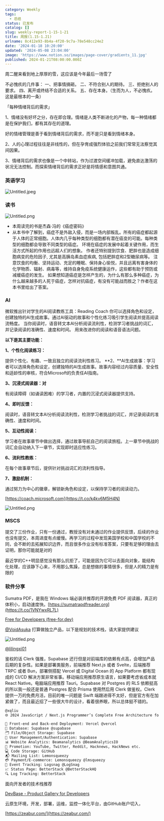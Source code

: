 ```yaml
---
category: Weekly
tags:
  - 总结
status: 已发布
catalog: []
slug: weekly-report-1-15-1-21
title: 周报(1.15-1.21)
urlname: 8c412e93-8b4a-4f20-9c7a-78e548cc24e2
date: '2024-01-18 10:20:00'
updated: '2024-05-08 23:04:00'
image: 'https://www.notion.so/images/page-cover/gradients_11.jpg'
published: 2024-01-21T08:00:00.000Z
---
```


周二醒来看到地上厚厚的雪，这应该是今年最后一场雪了


不必愧疚的几件事：
一、把事情搞砸。
二、不符合别人的期待。
三、拒绝别人的要求。
四、离开或终结不合适的关系。
五、存在本身。（生而为人，不必愧疚。这是最根本的一条）


「每种情绪背后的需求」


1、情绪没有好坏之分，存在即合理。情绪是人类不断进化的产物，每一种情绪都是在保护我们，都有其存在的道理。


好的情绪管理是善于看到情绪背后的需求，而不是只是看到情绪本身。


2、人的心理过程往往是非线性的，但在孕育成强烈体验之前我们常常无法察觉其间因果。


3、情绪背后的需求也像是一个中转站，作为过渡空间缓冲加载，避免直达激荡的状况无法控制。而探索情绪背后的需求正好是将情感和意图共通。


### 英语学习


![Untitled.jpeg](https://prod-files-secure.s3.us-west-2.amazonaws.com/5d24fe63-e567-4804-86f9-9fdc62e13082/faec46dc-9da5-4799-b905-c316418f1168/Untitled.jpeg?X-Amz-Algorithm=AWS4-HMAC-SHA256&X-Amz-Content-Sha256=UNSIGNED-PAYLOAD&X-Amz-Credential=ASIAZI2LB466YSLDHLDC%2F20250325%2Fus-west-2%2Fs3%2Faws4_request&X-Amz-Date=20250325T213413Z&X-Amz-Expires=3600&X-Amz-Security-Token=IQoJb3JpZ2luX2VjELT%2F%2F%2F%2F%2F%2F%2F%2F%2F%2FwEaCXVzLXdlc3QtMiJHMEUCIQDRIzrTqxXRkF75ayM%2FDzcRm6ixGgiAzDHiZdlOmfFaMAIgTVnCHMv19QZ5XldLYgGWJg%2BciDuFrs0HxUaim1W5%2BMUq%2FwMIHRAAGgw2Mzc0MjMxODM4MDUiDJbuzVGFICQE2MVkRCrcA8m3UmjYI%2FSAMlbaV9zJuo5Kn7fDJeeEJY6SsSX6HCFEH8UKjPoM7rXu5AGyLHPUqbm7fKmX5G15HXsFFlCge%2Fxc1hVcuhotclpVMTm%2Fbn%2FkiSk0JrzvFltTHZCXGpbnHjhdbeNgbwjSGnTgqG%2BbESqcsnOgnqdSrmil3jJ69wexYqHhrdGUuiOjQ3FB8HcKpNQf7qCcTdbgsS6wYfCHpCtby4esRPESs68TRo4h9%2BOtAse7EnlVyI%2BduNZG3sLx%2FoAUTxRq6fZMdzSajbkeQx%2BV3v6w4aLa%2FLnDEUyeKrWI988s6f718zTWi6DMgffXb%2BedWTn4cOzd45Day3tEPV%2F7dgmzLKibnA%2FdBulKPILb2kx4ObJ7Amkh%2Ft4XGfR6ixTFaXgKL27k0bVYpTwCO6YpNl5cPQdMQBxRHUnsnNCHresQcZmpt5D7C2tyW4kTdFsgreXrtpCHn%2FX8d5cuUuQtJ47Zcj%2BAYdEOgYKxxC9TqJ3lfuVX%2BnrDvKHzKxzQGlrNPd8GESnvh0%2F03tRhdRS5BE2dM4paL3ujx1AmxqUxVca4TTQuCZApMkMSsFOGsnhDtd6Si4YKVzmtnvIYjspD1XYkGN9KeIEWfShknaazVF7lSDa%2BllQ73jxIMN2XjL8GOqUBPI1nj8UFaBADrLNiH8geg2fn6taOud22yOPoriPLnT3AJntKF5BRR%2BkPh27PD2Zn3Af%2Bwe2CTdagS4c4RuO91kLgSjDR2cU26Jw69wxlCWusSeUaNCwCNMAUIDSbaDptgjVV62RjV5GbRdkgzuzkVxEIv%2BcH62rWXbgVHn7XIn8NZGlNsSPq83Ix%2BJF3N4kNbMUxXBOolxBTu4%2BnTtmQbAdWpGFc&X-Amz-Signature=3439caaa316c9f0dc4a197a0c384be119065d662c72cbc56ba2ee0db746874c9&X-Amz-SignedHeaders=host&x-id=GetObject)


### 读书


![Untitled.png](https://prod-files-secure.s3.us-west-2.amazonaws.com/5d24fe63-e567-4804-86f9-9fdc62e13082/08aff459-da99-4ed5-87c6-1f4c95b62ac3/Untitled.png?X-Amz-Algorithm=AWS4-HMAC-SHA256&X-Amz-Content-Sha256=UNSIGNED-PAYLOAD&X-Amz-Credential=ASIAZI2LB466YSLDHLDC%2F20250325%2Fus-west-2%2Fs3%2Faws4_request&X-Amz-Date=20250325T213413Z&X-Amz-Expires=3600&X-Amz-Security-Token=IQoJb3JpZ2luX2VjELT%2F%2F%2F%2F%2F%2F%2F%2F%2F%2FwEaCXVzLXdlc3QtMiJHMEUCIQDRIzrTqxXRkF75ayM%2FDzcRm6ixGgiAzDHiZdlOmfFaMAIgTVnCHMv19QZ5XldLYgGWJg%2BciDuFrs0HxUaim1W5%2BMUq%2FwMIHRAAGgw2Mzc0MjMxODM4MDUiDJbuzVGFICQE2MVkRCrcA8m3UmjYI%2FSAMlbaV9zJuo5Kn7fDJeeEJY6SsSX6HCFEH8UKjPoM7rXu5AGyLHPUqbm7fKmX5G15HXsFFlCge%2Fxc1hVcuhotclpVMTm%2Fbn%2FkiSk0JrzvFltTHZCXGpbnHjhdbeNgbwjSGnTgqG%2BbESqcsnOgnqdSrmil3jJ69wexYqHhrdGUuiOjQ3FB8HcKpNQf7qCcTdbgsS6wYfCHpCtby4esRPESs68TRo4h9%2BOtAse7EnlVyI%2BduNZG3sLx%2FoAUTxRq6fZMdzSajbkeQx%2BV3v6w4aLa%2FLnDEUyeKrWI988s6f718zTWi6DMgffXb%2BedWTn4cOzd45Day3tEPV%2F7dgmzLKibnA%2FdBulKPILb2kx4ObJ7Amkh%2Ft4XGfR6ixTFaXgKL27k0bVYpTwCO6YpNl5cPQdMQBxRHUnsnNCHresQcZmpt5D7C2tyW4kTdFsgreXrtpCHn%2FX8d5cuUuQtJ47Zcj%2BAYdEOgYKxxC9TqJ3lfuVX%2BnrDvKHzKxzQGlrNPd8GESnvh0%2F03tRhdRS5BE2dM4paL3ujx1AmxqUxVca4TTQuCZApMkMSsFOGsnhDtd6Si4YKVzmtnvIYjspD1XYkGN9KeIEWfShknaazVF7lSDa%2BllQ73jxIMN2XjL8GOqUBPI1nj8UFaBADrLNiH8geg2fn6taOud22yOPoriPLnT3AJntKF5BRR%2BkPh27PD2Zn3Af%2Bwe2CTdagS4c4RuO91kLgSjDR2cU26Jw69wxlCWusSeUaNCwCNMAUIDSbaDptgjVV62RjV5GbRdkgzuzkVxEIv%2BcH62rWXbgVHn7XIn8NZGlNsSPq83Ix%2BJF3N4kNbMUxXBOolxBTu4%2BnTtmQbAdWpGFc&X-Amz-Signature=61822882193584d8f8a870478f376f0aafdccced62d705f584331bf0bc8d5394&X-Amz-SignedHeaders=host&x-id=GetObject)

- 本周读完的书是杰森·冯的《癌症密码》
- 从本书中了解到，癌症不是外敌入侵，而是一场内部叛乱。所有的癌症都起源于人体的正常细胞。人体内几乎每种类型的细胞都有潜在癌变的可能。每种类型的细胞都会导致不同类型的癌症。
环境在癌症的发展中起着关键作用，而生活方式所起的作用也远超人们的想象。
作者还特别提到饮食、肥胖也是造成细胞病变的危险因子, 尤其是高胰岛素血症疾病, 包括肥胖症和2型糖尿病等。
注意饮食的均衡、坚持运动、充足的睡眠、保持身心愉悦，并且远离有害身体的化学物质、辐射、病毒等，维持自身免疫系统健康运作，这些都有助于预防或减缓癌症的发生。
如果想知道癌症是怎样产生的，为什么有那么多种癌症，为什么越来越多的人死于癌症，怎样对抗癌症，有没有可能战而胜之？作者在这本书里给出了答案。

### AI


微软推出针对学生的AI阅读教练工具：Reading Coach
你可以选择角色和设定，创建独特的AI生成故事。通过AI驱动的故事和个性化练习吸引学生阅读并提高阅读流畅度。
当你阅读时，语音转文本AI分析阅读流利性，检测学习者挑战的词汇，并记录阅读的准确性、速度和时间。
用来改进你的阅读和语音语法问题。


**以下是其主要功能：**


**1、个性化阅读练习：**


提供个性化、有趣、一致且独立的阅读流利性练习。
**2、**AI生成故事：学习者可以选择角色和设定，创建独特的AI生成故事。故事内容经过内容质量、安全性和适龄性的审核，符合Microsoft的负责任AI指南。


**3、沉浸式阅读器：对**


有阅读障碍（如诵读困难）的学习者，内置的沉浸式阅读器提供支持。


**4、即时反馈：**


阅读时，语音转文本AI分析阅读流利性，检测学习者挑战的词汇，并记录阅读的准确性、速度和时间。


**5、互动性阅读：**


学习者在故事章节中做出选择，通过故事导航自己的阅读旅程。上一章节中挑战的词汇会自动纳入下一章节，实现即时适应性练习。


**6、流利性教练：**


在每个故事章节后，提供针对挑战词汇的流利性指导。


**7、激励机制：**


通过努力为中心的徽章，解锁新角色和设定，以保持学习者的阅读动力。


[https://coach.microsoft.com](https://t.co/k4kv6M5H4N)


![Untitled.png](https://prod-files-secure.s3.us-west-2.amazonaws.com/5d24fe63-e567-4804-86f9-9fdc62e13082/8f53d036-0cfc-469d-a837-f15107675ae4/Untitled.png?X-Amz-Algorithm=AWS4-HMAC-SHA256&X-Amz-Content-Sha256=UNSIGNED-PAYLOAD&X-Amz-Credential=ASIAZI2LB466YSLDHLDC%2F20250325%2Fus-west-2%2Fs3%2Faws4_request&X-Amz-Date=20250325T213413Z&X-Amz-Expires=3600&X-Amz-Security-Token=IQoJb3JpZ2luX2VjELT%2F%2F%2F%2F%2F%2F%2F%2F%2F%2FwEaCXVzLXdlc3QtMiJHMEUCIQDRIzrTqxXRkF75ayM%2FDzcRm6ixGgiAzDHiZdlOmfFaMAIgTVnCHMv19QZ5XldLYgGWJg%2BciDuFrs0HxUaim1W5%2BMUq%2FwMIHRAAGgw2Mzc0MjMxODM4MDUiDJbuzVGFICQE2MVkRCrcA8m3UmjYI%2FSAMlbaV9zJuo5Kn7fDJeeEJY6SsSX6HCFEH8UKjPoM7rXu5AGyLHPUqbm7fKmX5G15HXsFFlCge%2Fxc1hVcuhotclpVMTm%2Fbn%2FkiSk0JrzvFltTHZCXGpbnHjhdbeNgbwjSGnTgqG%2BbESqcsnOgnqdSrmil3jJ69wexYqHhrdGUuiOjQ3FB8HcKpNQf7qCcTdbgsS6wYfCHpCtby4esRPESs68TRo4h9%2BOtAse7EnlVyI%2BduNZG3sLx%2FoAUTxRq6fZMdzSajbkeQx%2BV3v6w4aLa%2FLnDEUyeKrWI988s6f718zTWi6DMgffXb%2BedWTn4cOzd45Day3tEPV%2F7dgmzLKibnA%2FdBulKPILb2kx4ObJ7Amkh%2Ft4XGfR6ixTFaXgKL27k0bVYpTwCO6YpNl5cPQdMQBxRHUnsnNCHresQcZmpt5D7C2tyW4kTdFsgreXrtpCHn%2FX8d5cuUuQtJ47Zcj%2BAYdEOgYKxxC9TqJ3lfuVX%2BnrDvKHzKxzQGlrNPd8GESnvh0%2F03tRhdRS5BE2dM4paL3ujx1AmxqUxVca4TTQuCZApMkMSsFOGsnhDtd6Si4YKVzmtnvIYjspD1XYkGN9KeIEWfShknaazVF7lSDa%2BllQ73jxIMN2XjL8GOqUBPI1nj8UFaBADrLNiH8geg2fn6taOud22yOPoriPLnT3AJntKF5BRR%2BkPh27PD2Zn3Af%2Bwe2CTdagS4c4RuO91kLgSjDR2cU26Jw69wxlCWusSeUaNCwCNMAUIDSbaDptgjVV62RjV5GbRdkgzuzkVxEIv%2BcH62rWXbgVHn7XIn8NZGlNsSPq83Ix%2BJF3N4kNbMUxXBOolxBTu4%2BnTtmQbAdWpGFc&X-Amz-Signature=9137639fe4965fe2694b74557ce4fcd98956bd81e52bca68c143ea7af083d8bf&X-Amz-SignedHeaders=host&x-id=GetObject)


### MSCS


提交了三份作业，只有一份通过，教授没有对未通过的作业提供反馈，后续的作业也没有提交，本周进度有点缓慢。再学习的过程中发现美国学校和中国学校的不同，会不断的去拓展知识边界，而且很多作业没有标准答案，只要有足够的理由去证明，那你可能就是对的


最近学的C++明显感觉没有那么抗拒了，可能是因为它可以去面向对象，能结构化处理，应该静下心来，不用那么焦躁，总是想做的事情很多，但是人的精力是有限的


### 软件分享


Sumatra PDF，是我在 Windows 端必装并推荐的开源免费 PDF 阅读器，真正的体积小，启动速度快。[https://sumatrapdfreader.org](https://t.co/1VNYwxRL7L)


[Free for Developers (free-for.dev)](https://free-for.dev/#/)


[@VoidAsuka](https://twitter.com/VoidAsuka) 打算做独立产品，以下是规划的技术栈，请大家提供建议


![Untitled.png](https://prod-files-secure.s3.us-west-2.amazonaws.com/5d24fe63-e567-4804-86f9-9fdc62e13082/93561a3c-b2bc-4a43-bbc5-67e3f740ed5e/Untitled.png?X-Amz-Algorithm=AWS4-HMAC-SHA256&X-Amz-Content-Sha256=UNSIGNED-PAYLOAD&X-Amz-Credential=ASIAZI2LB466YSLDHLDC%2F20250325%2Fus-west-2%2Fs3%2Faws4_request&X-Amz-Date=20250325T213413Z&X-Amz-Expires=3600&X-Amz-Security-Token=IQoJb3JpZ2luX2VjELT%2F%2F%2F%2F%2F%2F%2F%2F%2F%2FwEaCXVzLXdlc3QtMiJHMEUCIQDRIzrTqxXRkF75ayM%2FDzcRm6ixGgiAzDHiZdlOmfFaMAIgTVnCHMv19QZ5XldLYgGWJg%2BciDuFrs0HxUaim1W5%2BMUq%2FwMIHRAAGgw2Mzc0MjMxODM4MDUiDJbuzVGFICQE2MVkRCrcA8m3UmjYI%2FSAMlbaV9zJuo5Kn7fDJeeEJY6SsSX6HCFEH8UKjPoM7rXu5AGyLHPUqbm7fKmX5G15HXsFFlCge%2Fxc1hVcuhotclpVMTm%2Fbn%2FkiSk0JrzvFltTHZCXGpbnHjhdbeNgbwjSGnTgqG%2BbESqcsnOgnqdSrmil3jJ69wexYqHhrdGUuiOjQ3FB8HcKpNQf7qCcTdbgsS6wYfCHpCtby4esRPESs68TRo4h9%2BOtAse7EnlVyI%2BduNZG3sLx%2FoAUTxRq6fZMdzSajbkeQx%2BV3v6w4aLa%2FLnDEUyeKrWI988s6f718zTWi6DMgffXb%2BedWTn4cOzd45Day3tEPV%2F7dgmzLKibnA%2FdBulKPILb2kx4ObJ7Amkh%2Ft4XGfR6ixTFaXgKL27k0bVYpTwCO6YpNl5cPQdMQBxRHUnsnNCHresQcZmpt5D7C2tyW4kTdFsgreXrtpCHn%2FX8d5cuUuQtJ47Zcj%2BAYdEOgYKxxC9TqJ3lfuVX%2BnrDvKHzKxzQGlrNPd8GESnvh0%2F03tRhdRS5BE2dM4paL3ujx1AmxqUxVca4TTQuCZApMkMSsFOGsnhDtd6Si4YKVzmtnvIYjspD1XYkGN9KeIEWfShknaazVF7lSDa%2BllQ73jxIMN2XjL8GOqUBPI1nj8UFaBADrLNiH8geg2fn6taOud22yOPoriPLnT3AJntKF5BRR%2BkPh27PD2Zn3Af%2Bwe2CTdagS4c4RuO91kLgSjDR2cU26Jw69wxlCWusSeUaNCwCNMAUIDSbaDptgjVV62RjV5GbRdkgzuzkVxEIv%2BcH62rWXbgVHn7XIn8NZGlNsSPq83Ix%2BJF3N4kNbMUxXBOolxBTu4%2BnTtmQbAdWpGFc&X-Amz-Signature=b08e88daaf9bb6e6666a913ea81215ae99e6742faad7a06d0086271999553c4b&X-Amz-SignedHeaders=host&x-id=GetObject)


[@lilingxi01](https://twitter.com/lilingxi01)


鉴权的话 Clerk 强推，Supabase 还行但是对前端库的依赖有点高，会增加产品后期的复杂性。如果是部署类服务，前端推荐 Next.js 或者 Svelte，后端推荐 TRPC 或者 Bun，部署侧搭配 Vercel 或 Digital Ocean 的 App Platform 都有现成的 CI/CD 解决方案非常省事。移动端应用推荐原生语言，如果要考虑省成本就 React Native。电脑端应用推荐 Tauri。Supabase 对 Postgres 的 RLS 依赖挺高的所以我一般还是普通 Postgres 配合 Prisma 使用然后用 Clerk 做鉴权。Clerk 提供一万的免费月活，目前的唯一问题是 Swift 端跟进得不太好，但是官方有在加紧做了，而且最近招了一些很大牛的设计，看着很养眼，所以总体挺不错的。


```markdown
@xqliu
🌐 2024 JavaScript / Next.js Programmer’s Complete Free Architecture for solo entrepreneur:

🔧 Front-end and Back-end Deployment: Vercel @vercel
💾 Database: Supabase @supabase
🗂️ File/Object Storage: Supabase
👥 User Management/Authentication: Supabase
📊 Website Analytics: Beamanalytics @BeamAnalyticsIO
📣 Promotion: YouTube, Twitter, Reddit, Hacknews, HackNews etc. 
💻 Code Storage: GitHub
📬 Mailing List: Lemonsqueezy
💳 Payment/E-commerce: Lemonsqueezy @lmsqueezy
📌 Event Tracking: Logsnag @LogSnag
📈 Status Page: BetterStack @BetterStackHQ
🔍 Log Tracking: BetterStack
```


面向开发者的技术栈推荐


[DevBase - Product Gallery for Developers](https://devbase.fyi/)


云原生环境，开发，部署，运维，监控一体化平台，由GitHub账户切入，


[https://zeabur.com/](https://zeabur.com/)

